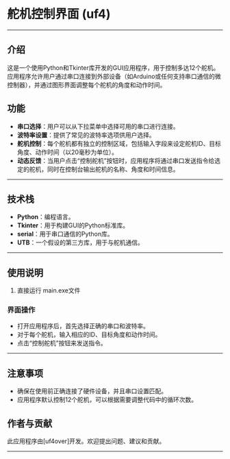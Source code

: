 # 舵机控制界面 (uf4)

-------------------------------------------------------------------------------------------------------------------------------------------------------------------------------------------------------------------------------------------------------------------------------------------------------------------------------------------------------------------------------------------------------------------------------------------------------------------------------------------------------------------------------------------------------------------------------------------------------------------------------------------------------------------------------------------------------------------------------------------------------------------------------------------------------------------------------------------------------------------------------------------------------------------------------------------------------------------------------------------------------------------------------------------------------------------------------------------------------------------------------------------------------------------------------------------------------------------------------------------------------------------------------------------------------------------------------------------------------------------------------------------------------------------------------------------------------------------------------------------------------------------------------------------------------------------------------------------------------------------------------------------------------------------------------------------------------------------------------------------------------------------------------------------------------------------------------------------------------------------------------------------------------------------------------------------------------------------------------------------------------------------------------------------------------------------------------------------------------------------------------------------------------------------------------------------------------------------------------------------------------------------------------------------------------------------------------------------------------------------------------------------------------------------------------------------------------------------------------------------------------------------------------------------------------------------------------------------------------------------------------------------------------------------------------------------------------------------------------------------------------------------------------------------------------------------------------------------------------------------------------------------------------------------------------------------------------------------------------------------------------------------------------------------------------------------------------------------------------------------------------------------------------------------------------------------
## 介绍


这是一个使用Python和Tkinter库开发的GUI应用程序，用于控制多达12个舵机。应用程序允许用户通过串口连接到外部设备（如Arduino或任何支持串口通信的微控制器），并通过图形界面调整每个舵机的角度和动作时间。

## 功能

- **串口选择**：用户可以从下拉菜单中选择可用的串口进行连接。
- **波特率设置**：提供了常见的波特率选项供用户选择。
- **舵机控制**：每个舵机都有独立的控制区域，包括输入字段来设定舵机ID、目标角度、动作时间（以20毫秒为单位）。
- **动态反馈**：当用户点击“控制舵机”按钮时，应用程序将通过串口发送指令给选定的舵机，同时在控制台输出舵机的名称、角度和时间信息。

----
## 技术栈

- **Python**：编程语言。
- **Tkinter**：用于构建GUI的Python标准库。
- **serial**：用于串口通信的Python库。
- **UTB**：一个假设的第三方库，用于与舵机通信。


---

## 使用说明

1. 直接运行 main.exe文件




### 界面操作

- 打开应用程序后，首先选择正确的串口和波特率。
- 对于每个舵机，输入相应的ID、目标角度和动作时间。
- 点击“控制舵机”按钮来发送指令。

---
## 注意事项

- 确保在使用前正确连接了硬件设备，并且串口设置匹配。
- 应用程序默认控制12个舵机，可以根据需要调整代码中的循环次数。

## 作者与贡献

此应用程序由[uf4over]开发。欢迎提出问题、建议和贡献。

---


